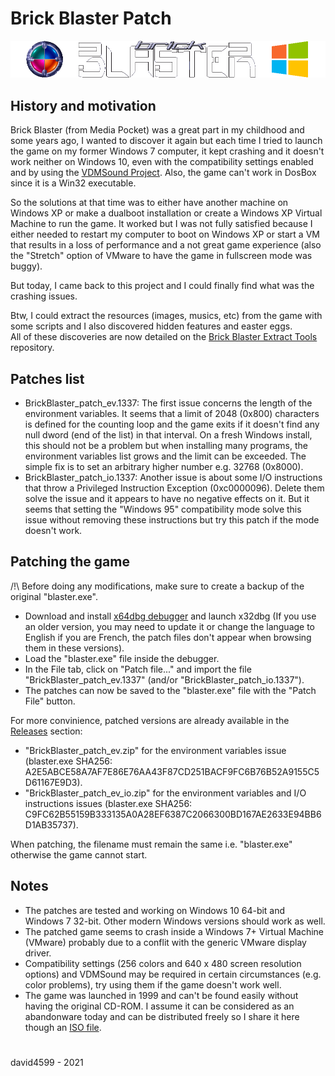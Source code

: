 # Brick Blaster Patch

<img src="img/BrickBlasterPatch_logo.png" alt="Brick Blaster Patch Logo">

## History and motivation
Brick Blaster (from Media Pocket) was a great part in my childhood and some years ago, I wanted to discover it again but each time I tried to launch the game on my former Windows 7 computer, it kept crashing and it doesn't work neither on Windows 10, even with the compatibility settings enabled and by using the [VDMSound Project](https://sourceforge.net/projects/vdmsound/).
Also, the game can't work in DosBox since it is a Win32 executable.

So the solutions at that time was to either have another machine on Windows XP or make a dualboot installation or create a Windows XP Virtual Machine to run the game.
It worked but I was not fully satisfied because I either needed to restart my computer to boot on Windows XP or start a VM that results in a loss of performance and a not great game experience (also the "Stretch" option of VMware to have the game in fullscreen mode was buggy).

But today, I came back to this project and I could finally find what was the crashing issues.

Btw, I could extract the resources (images, musics, etc) from the game with some scripts and I also discovered hidden features and easter eggs.  
All of these discoveries are now detailed on the [Brick Blaster Extract Tools](https://github.com/david4599/BrickBlaster-ExtractTools) repository.

## Patches list
- BrickBlaster_patch_ev.1337: The first issue concerns the length of the environment variables. It seems that a limit of 2048 (0x800) characters is defined for the counting loop and the game exits if it doesn't find any null dword (end of the list) in that interval. On a fresh Windows install, this should not be a problem but when installing many programs, the environment variables list grows and the limit can be exceeded. The simple fix is to set an arbitrary higher number e.g. 32768 (0x8000).
- BrickBlaster_patch_io.1337: Another issue is about some I/O instructions that throw a Privileged Instruction Exception (0xc0000096). Delete them solve the issue and it appears to have no negative effects on it. But it seems that setting the "Windows 95" compatibility mode solve this issue without removing these instructions but try this patch if the mode doesn't work.

## Patching the game
/!\ Before doing any modifications, make sure to create a backup of the original "blaster.exe".

- Download and install [x64dbg debugger](https://github.com/x64dbg/x64dbg/releases/latest) and launch x32dbg (If you use an older version, you may need to update it or change the language to English if you are French, the patch files don't appear when browsing them in these versions).
- Load the "blaster.exe" file inside the debugger.
- In the File tab, click on "Patch file..." and import the file "BrickBlaster_patch_ev.1337" (and/or "BrickBlaster_patch_io.1337").
- The patches can now be saved to the "blaster.exe" file with the "Patch File" button.

For more convinience, patched versions are already available in the [Releases](https://github.com/david4599/BrickBlaster-Patch/releases/latest) section:
- "BrickBlaster_patch_ev.zip" for the environment variables issue (blaster.exe SHA256: A2E5ABCE58A7AF7E86E76AA43F87CD251BACF9FC6B76B52A9155C5D61167E9D3).
- "BrickBlaster_patch_ev_io.zip" for the environment variables and I/O instructions issues (blaster.exe SHA256: C9FC62B55159B333135A0A28EF6387C2066300BD167AE2633E94BB6D1AB35737).

When patching, the filename must remain the same i.e. "blaster.exe" otherwise the game cannot start.

## Notes
- The patches are tested and working on Windows 10 64-bit and Windows 7 32-bit. Other modern Windows versions should work as well.
- The patched game seems to crash inside a Windows 7+ Virtual Machine (VMware) probably due to a conflit with the generic VMware display driver.
- Compatibility settings (256 colors and 640 x 480 screen resolution options) and VDMSound may be required in certain circumstances (e.g. color problems), try using them if the game doesn't work well.
- The game was launched in 1999 and can't be found easily without having the original CD-ROM. I assume it can be considered as an abandonware today and can be distributed freely so I share it here though an [ISO file](https://www.dropbox.com/s/91b3xgbr1c1e86v/Brick%20Blaster.iso?dl=1).

#
david4599 - 2021